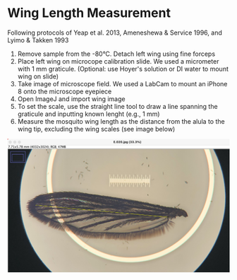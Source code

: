 # Wing Length Measurement #

Following protocols of Yeap et al. 2013, Ameneshewa & Service 1996, and Lyimo & Takken 1993

1. Remove sample from the -80°C. Detach left wing using fine forceps
2. Place left wing on microcope calibration slide. We used a micrometer with 1 mm graticule. (Optional: use Hoyer's solution or DI water to mount wing on slide)
3. Take image of microscope field. We used a LabCam to mount an iPhone 8 onto the microscope eyepiece
4. Open ImageJ and import wing image
5. To set the scale, use the straight line tool to draw a line spanning the graticule and inputting known lenght (e.g., 1 mm)
6. Measure the mosquito wing length as the distance from the alula to the wing tip, excluding the wing scales (see image below)


![Example Wing Length Measurement](WingLengthMeasurement_Example.png)
